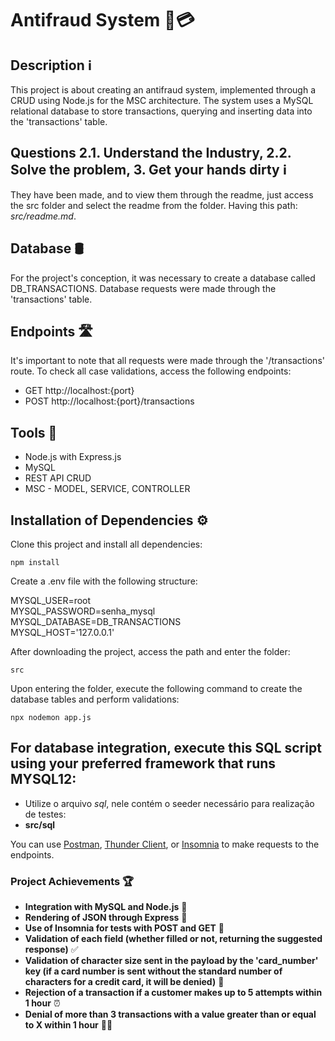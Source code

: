 Antifraud System 🚫💳
=====================

Description ℹ️
--------------

This project is about creating an antifraud system, implemented through a CRUD using Node.js for the MSC architecture. The system uses a MySQL relational database to store transactions, querying and inserting data into the 'transactions' table.

Questions 2.1. Understand the Industry, 2.2. Solve the problem, 3. Get your hands dirty ℹ️
------------------------------------------------------------------------------------------

They have been made, and to view them through the readme, just access the src folder and select the readme from the folder. Having this path: *src/readme.md*.

Database 🛢️
------------

For the project's conception, it was necessary to create a database called DB\_TRANSACTIONS. Database requests were made through the 'transactions' table.

Endpoints 🛣️
-------------

It's important to note that all requests were made through the '/transactions' route. To check all case validations, access the following endpoints:

*   GET http://localhost:{port}
*   POST http://localhost:{port}/transactions

Tools 🧰
--------

*   Node.js with Express.js
*   MySQL
*   REST API CRUD
*   MSC - MODEL, SERVICE, CONTROLLER

Installation of Dependencies ⚙️
-------------------------------

Clone this project and install all dependencies:

`npm install`

Create a .env file with the following structure:

MYSQL\_USER=root  
MYSQL\_PASSWORD=senha\_mysql    
MYSQL\_DATABASE=DB_TRANSACTIONS  
MYSQL\_HOST='127.0.0.1'  
    

After downloading the project, access the path and enter the folder:

`src`

Upon entering the folder, execute the following command to create the database tables and perform validations:

`npx nodemon app.js`

For database integration, execute this SQL script using your preferred framework that runs MYSQL12:
---------------------------------------------------------------------------------------------------
* Utilize o arquivo *sql*, nele contém o seeder necessário para realização de testes:
* **src/sql**
    

You can use [Postman](https://www.postman.com/), [Thunder Client](https://www.thunderclient.com/), or [Insomnia](https://insomnia.rest/) to make requests to the endpoints.

### Project Achievements 🏆

*   **Integration with MySQL and Node.js** 🚀
*   **Rendering of JSON through Express** 🎨
*   **Use of Insomnia for tests with POST and GET** 🧪
*   **Validation of each field (whether filled or not, returning the suggested response)** ✅
*   **Validation of character size sent in the payload by the 'card\_number' key (if a card number is sent without the standard number of characters for a credit card, it will be denied)** 📏
*   **Rejection of a transaction if a customer makes up to 5 attempts within 1 hour** ⏰
*   **Denial of more than 3 transactions with a value greater than or equal to X within 1 hour** 🚫💸

